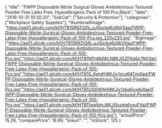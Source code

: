 {
	"title": "FWPP Disposable Nitrile Surgical Gloves Ambidextrous Textured Powder Free Latex Free, Hypoallergenic Pack of 100 Pcs,Black",
	"date": "2018-10-31 10:30:20",
	"SubCat": ["Security & Protection"],
	"categories": ["Workplace Safety Supplies"],
	"thumbnailImage": "https://ae01.alicdn.com/kf/HTB15R6ZjQfb_uJjSsrbq6z6bVXaa/FWPP-Disposable-Nitrile-Surgical-Gloves-Ambidextrous-Textured-Powder-Free-Latex-Free-Hypoallergenic-Pack-of-100-Pcs.jpg_220x220.jpg",
	"BigImage": ["https://ae01.alicdn.com/kf/HTB15R6ZjQfb_uJjSsrbq6z6bVXaa/FWPP-Disposable-Nitrile-Surgical-Gloves-Ambidextrous-Textured-Powder-Free-Latex-Free-Hypoallergenic-Pack-of-100-Pcs.jpg","https://ae01.alicdn.com/kf/HTB1NPnMdWLN8KJjSZFKq6z7NVXar/FWPP-Disposable-Nitrile-Surgical-Gloves-Ambidextrous-Textured-Powder-Free-Latex-Free-Hypoallergenic-Pack-of-100-Pcs.jpg","https://ae01.alicdn.com/kf/HTB1S_KelgfH8KJjy1zcq6ATzpXad/FWPP-Disposable-Nitrile-Surgical-Gloves-Ambidextrous-Textured-Powder-Free-Latex-Free-Hypoallergenic-Pack-of-100-Pcs.jpg","https://ae01.alicdn.com/kf/HTB1UQ0WlhHI8KJjy1zbq6yxdpXae/FWPP-Disposable-Nitrile-Surgical-Gloves-Ambidextrous-Textured-Powder-Free-Latex-Free-Hypoallergenic-Pack-of-100-Pcs.jpg","https://ae01.alicdn.com/kf/HTB11wqlldnJ8KJjSszdq6yxuFXai/FWPP-Disposable-Nitrile-Surgical-Gloves-Ambidextrous-Textured-Powder-Free-Latex-Free-Hypoallergenic-Pack-of-100-Pcs.jpg"],
	"actualPrice": 15.29,
	"comparePrice": 16.99,
	"linkurl": "",
	"inStock": 125
}
